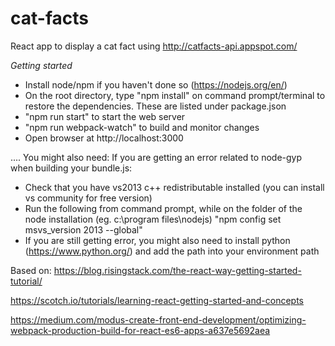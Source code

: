 # cat-facts
React app to display a cat fact using http://catfacts-api.appspot.com/

*Getting started*
- Install node/npm if you haven't done so (https://nodejs.org/en/)
- On the root directory, type "npm install" on command prompt/terminal to restore the dependencies. These are listed under package.json
- "npm run start" to start the web server
- "npm run webpack-watch" to build and monitor changes
- Open browser at http://localhost:3000

.... You might also need:
If you are getting an error related to node-gyp when building your bundle.js:
- Check that you have vs2013 c++ redistributable installed (you can install vs community for free version)
- Run the following from command prompt, while on the folder of the node installation (eg. c:\program files\nodejs\) "npm config set msvs_version 2013 --global"
- If you are still getting error, you might also need to install python (https://www.python.org/) and add the path into your environment path

Based on:
https://blog.risingstack.com/the-react-way-getting-started-tutorial/

https://scotch.io/tutorials/learning-react-getting-started-and-concepts

https://medium.com/modus-create-front-end-development/optimizing-webpack-production-build-for-react-es6-apps-a637e5692aea